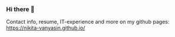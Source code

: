 ### Hi there 👋

Contact info, resume, IT-experience and more on my github pages: https://nikita-vanyasin.github.io/
